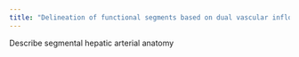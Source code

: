 ```yaml
---
title: "Delineation of functional segments based on dual vascular inflow, biliary, &amp; lymphatic drainage. Segments form wedge at apex at porta hepatis"
---
```

Describe segmental hepatic arterial anatomy

